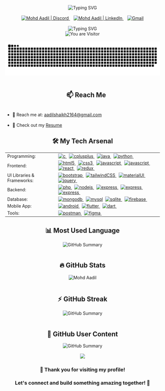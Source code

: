   <div align="center">
  <img src="https://readme-typing-svg.herokuapp.com?font=Poppins&weight=700&size=30&pause=1000&center=true&vCenter=true&width=435&lines=%7BHello+World+%2C+Aadil+here+%F0%9F%8C%9F%7D;%7BFull+Stack+Developer%E2%9A%A1%7D" alt="Typing SVG">
</div>
<br>
<div align="center">
  <a href="https://discord.com/users/1015294609041141830" target="_blank">
    <img alt="Mohd Aadil | Discord" width="40" height="40" src="https://skillicons.dev/icons?i=discord" />
  </a>&nbsp;&nbsp; 
  <a href="https://www.linkedin.com/in/aadil0307" target="_blank">
    <img alt="Mohd Aadil | LinkedIn" width="40" height="40" src="https://skillicons.dev/icons?i=linkedin" />
  </a>&nbsp;&nbsp; 
  <a href="mailto:aadilshaikh2164@gmail.com?subject='Hey there, nice connecting with you'" target="_blank">
    <img alt="Gmail" src="https://skillicons.dev/icons?i=gmail" width="40" height="40"/>
  </a>
</div>
<br>
<div align="center">
  <img src="https://readme-typing-svg.herokuapp.com?font=Fira+Code&weight=600&size=24&duration=5000&pause=1000&color=FF69B4&center=true&vCenter=true&width=435&lines=Let's+Transform+Ideas;Into+Reality!+✨" alt="Typing SVG" />
</div>

<div align="center">
  <img src="https://komarev.com/ghpvc/?username=aadil0307&style=flat-square&color=blue" alt="You are Visitor" />
</div>

<br>

<div align="center">
  <img src="https://raw.githubusercontent.com/platane/snk/output/github-contribution-grid-snake-dark.svg" alt="Snake animation" />
</div>

<br/>

<ul>
<h2 align="center">📫 Reach Me</h2><br>
  <li>📧 Reach me at: <a href="mailto:aadilshaikh2164@gmail.com">aadilshaikh2164@gmail.com</a></li><br>
  <li>📄 Check out my <a href="https://drive.google.com/file/d/1s3uOBxU3CL6hEr8ratEQUvnxBiRxgVR9/view?usp=drive_link">Resume</a></li>
</ul>

<table align="center">
<h2 align="center">🛠️ My Tech Arsenal</h2>
   <tr>
    <td>Programming:</td>
    <td><a href="https://www.cprogramming.com/" target="_blank" rel="noreferrer"> <img src="https://skillicons.dev/icons?i=c" alt="c" width="40" height="40"/> </a>&nbsp;
    <a href="https://www.w3schools.com/cpp/" target="_blank" rel="noreferrer"> <img src="https://skillicons.dev/icons?i=cpp" alt="cplusplus" width="40" height="40"/> </a>&nbsp;
    <a href="https://www.java.com" target="_blank" rel="noreferrer"> <img src="https://skillicons.dev/icons?i=java" alt="java" width="40" height="40"/> </a>&nbsp;
    <a href="https://www.python.org" target="_blank" rel="noreferrer"> <img src="https://skillicons.dev/icons?i=py" alt="python" width="40" height="40"/> </a>&nbsp;
    </td>
  </tr>
  <tr>
    <td>Frontend:</td>
    <td><a href="https://www.w3.org/html/" target="_blank" rel="noreferrer"> <img src="https://skillicons.dev/icons?i=html" alt="html5" width="40" height="40"/> </a>&nbsp;
    <a href="https://www.w3schools.com/css/" target="_blank" rel="noreferrer"> <img src="https://skillicons.dev/icons?i=css" alt="css3" width="40" height="40"/> </a>&nbsp;
    <a href="https://developer.mozilla.org/en-US/docs/Web/JavaScript" target="_blank" rel="noreferrer"> <img src="https://skillicons.dev/icons?i=js" alt="javascript" width="40" height="40"/> </a>&nbsp; 
    <a href="https://www.typescriptlang.org/" target="_blank" rel="noreferrer"> <img src="https://skillicons.dev/icons?i=ts" alt="javascript" width="40" height="40"/> </a>&nbsp; 
    <a href="https://reactjs.org/" target="_blank" rel="noreferrer"> <img src="https://skillicons.dev/icons?i=react" alt="react" width="40" height="40"/> </a>&nbsp; 
    <a href="https://redux.js.org/" target="_blank" rel="noreferrer"> <img src="https://skillicons.dev/icons?i=redux" alt="redux" width="40" height="40"/> </a>&nbsp; 
    </td>
  </tr>
  <tr>
    <td>UI Libraries & Frameworks:</td>
    <td><a href="https://getbootstrap.com" target="_blank" rel="noreferrer"> <img src="https://skillicons.dev/icons?i=bootstrap" alt="bootstrap" width="40" height="40"/> </a>&nbsp;
    <a href="https://tailwindcss.com/" target="_blank" rel="noreferrer"> <img src="https://skillicons.dev/icons?i=tailwind" alt="tailwindCSS" width="40" height="40"/> </a>&nbsp;
    <a href="https://mui.com/" target="_blank" rel="noreferrer"> <img src="https://skillicons.dev/icons?i=materialui" alt="materialUI" width="40" height="40"/> </a>&nbsp;
    <a href="https://api.jquery.com/" target="_blank" rel="noreferrer"> <img src="https://skillicons.dev/icons?i=jquery" alt="jquery" width="40" height="40"/> </a>&nbsp;
    </td>
  </tr>
  <tr>
    <td>Backend:</td>
    <td><a href="https://www.php.net" target="_blank" rel="noreferrer"> <img src="https://skillicons.dev/icons?i=php" alt="php" width="40" height="40"/> </a>&nbsp;
    <a href="https://nodejs.org" target="_blank" rel="noreferrer"> <img src="https://skillicons.dev/icons?i=nodejs" alt="nodejs" width="40" height="40"/> </a>&nbsp;
    <a href="https://expressjs.com" target="_blank" rel="noreferrer"> <img src="https://skillicons.dev/icons?i=expressjs" alt="express" width="40" height="40"/> </a>&nbsp;
    <a href="https://www.djangoproject.com/" target="_blank" rel="noreferrer"> <img src="https://skillicons.dev/icons?i=django" alt="express" width="40" height="40"/> </a>&nbsp;
    <a href="https://fastapi.tiangolo.com/" target="_blank" rel="noreferrer"> <img src="https://skillicons.dev/icons?i=fastapi" alt="express" width="40" height="40"/> </a>&nbsp;
    </td>
  </tr>
  <tr>
    <td>Database:</td>
    <td><a href="https://www.mongodb.com/" target="_blank" rel="noreferrer"> <img src="https://skillicons.dev/icons?i=mongodb" alt="mongodb" width="40" height="40"/> </a>&nbsp; 
    <a href="https://www.mysql.com/" target="_blank" rel="noreferrer"> <img src="https://skillicons.dev/icons?i=mysql" alt="mysql" width="40" height="40"/></a>&nbsp;
    <a href="https://www.sqlite.org/" target="_blank" rel="noreferrer"> <img src="https://skillicons.dev/icons?i=sqlite" alt="sqlite" width="40" height="40"/> </a>&nbsp;
    <a href="https://firebase.google.com/" target="_blank" rel="noreferrer"> <img src="https://skillicons.dev/icons?i=firebase" alt="firebase" width="40" height="40"/> </a>&nbsp;
    </td>
  </tr>
  <tr>
    <td>Mobile App:</td>
    <td>
      <a href="https://developer.android.com" target="_blank" rel="noreferrer"> <img src="https://skillicons.dev/icons?i=androidstudio" alt="android" width="40" height="40"/> </a>&nbsp;
      <a href="https://flutter.dev/" target="_blank" rel="noreferrer"> <img src="https://skillicons.dev/icons?i=flutter" alt="flutter" width="40" height="40"/> </a>&nbsp;
      <a href="https://dart.dev/" target="_blank" rel="noreferrer"> <img src="https://skillicons.dev/icons?i=dart" alt="dart" width="40" height="40"/> </a>&nbsp;
    </td>
  </tr>
  <tr>
    <td>Tools:</td>
    <td>
      <a href="https://www.postman.com/" target="_blank" rel="noreferrer"> <img src="https://skillicons.dev/icons?i=postman" alt="postman" width="40" height="40"/> </a>&nbsp;
      <a href="https://www.figma.com/" target="_blank" rel="noreferrer"> <img src="https://skillicons.dev/icons?i=figma" alt="figma" width="40" height="40"/> </a>&nbsp;
    </td>
  </tr>
</table>

<h2 align="center">📊 Most Used Language</h2>
<div align="center">
  <img src="https://github-readme-stats.vercel.app/api/top-langs?username=aadil0307&show_icons=true&locale=en&layout=compact&langs_count=5&theme=tokyonight" alt="GitHub Summary"/>
</div>

<br>

<h2 align="center">🔥 GitHub Stats</h2>
<div align="center">
<img align="center" src="https://github-readme-stats.vercel.app/api?username=aadil0307&show_icons=true&count_private=true&theme=tokyonight&hide_rank=true&hide=contribs" alt="Mohd Aadil" />
</div>

<br>


<h2 align="center">⚡ GitHub Streak</h2>
<div align="center">
  <img src="https://github-readme-streak-stats.herokuapp.com/?user=aadil0307&theme=tokyonight" alt="GitHub Summary"/>
</div>

<br>

<h2 align="center">📌 GitHub User Content</h2>
<div align="center">
  <img src="https://github-profile-summary-cards.vercel.app/api/cards/profile-details?username=aadil0307&theme=radical" alt="GitHub Summary"/>
</div>

<br>

<div align="center">
  <img src="https://capsule-render.vercel.app/api?type=waving&color=gradient&height=100&section=footer" />
</div>

<h3 align="center">🙏 Thank you for visiting my profile!</h3>
<h3 align="center">Let's connect and build something amazing together! 🚀</h3>
